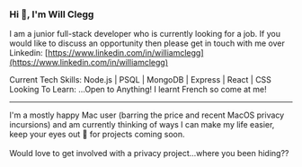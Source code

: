 ### Hi 👋, I'm Will Clegg

I am a junior full-stack developer who is currently looking for a job. If you would like to discuss an opportunity then please get in touch with me over Linkedin: [https://www.linkedin.com/in/williamclegg](https://www.linkedin.com/in/williamclegg)

Current Tech Skills: Node.js | PSQL | MongoDB | Express | React | CSS<br />
Looking To Learn: ...Open to Anything! I learnt French so come at me!
<hr />
I'm a mostly happy Mac user (barring the price and recent MacOS privacy incursions) and am currently thinking of ways I can make my life easier, keep your eyes out 👀 for projects coming soon.<br />
<br />
Would love to get involved with a privacy project...where you been hiding??

<!--
**we-llsee/we-llsee** is a ✨ _special_ ✨ repository because its `README.md` (this file) appears on your GitHub profile.

Here are some ideas to get you started:

- 🔭 I’m currently working on ...
- 🌱 I’m currently learning ...
- 👯 I’m looking to collaborate on ...
- 🤔 I’m looking for help with ...
- 💬 Ask me about ...
- 📫 How to reach me: ...
- 😄 Pronouns: ...
- ⚡ Fun fact: ...
-->
